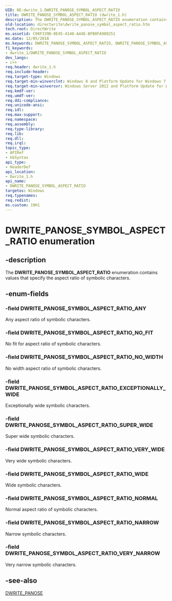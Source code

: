 ```yaml
---
UID: NE:dwrite_1.DWRITE_PANOSE_SYMBOL_ASPECT_RATIO
title: DWRITE_PANOSE_SYMBOL_ASPECT_RATIO (dwrite_1.h)
description: The DWRITE_PANOSE_SYMBOL_ASPECT_RATIO enumeration contains values that specify the aspect ratio of symbolic characters.
old-location: directwrite\dwrite_panose_symbol_aspect_ratio.htm
tech.root: DirectWrite
ms.assetid: C98F339D-0E45-4140-A44E-BFB0FA980251
ms.date: 12/05/2018
ms.keywords: DWRITE_PANOSE_SYMBOL_ASPECT_RATIO, DWRITE_PANOSE_SYMBOL_ASPECT_RATIO enumeration [Direct Write], DWRITE_PANOSE_SYMBOL_ASPECT_RATIO_ANY, DWRITE_PANOSE_SYMBOL_ASPECT_RATIO_EXCEPTIONALLY_WIDE, DWRITE_PANOSE_SYMBOL_ASPECT_RATIO_NARROW, DWRITE_PANOSE_SYMBOL_ASPECT_RATIO_NORMAL, DWRITE_PANOSE_SYMBOL_ASPECT_RATIO_NO_FIT, DWRITE_PANOSE_SYMBOL_ASPECT_RATIO_NO_WIDTH, DWRITE_PANOSE_SYMBOL_ASPECT_RATIO_SUPER_WIDE, DWRITE_PANOSE_SYMBOL_ASPECT_RATIO_VERY_NARROW, DWRITE_PANOSE_SYMBOL_ASPECT_RATIO_VERY_WIDE, DWRITE_PANOSE_SYMBOL_ASPECT_RATIO_WIDE, directwrite.dwrite_panose_symbol_aspect_ratio, dwrite_1/DWRITE_PANOSE_SYMBOL_ASPECT_RATIO, dwrite_1/DWRITE_PANOSE_SYMBOL_ASPECT_RATIO_ANY, dwrite_1/DWRITE_PANOSE_SYMBOL_ASPECT_RATIO_EXCEPTIONALLY_WIDE, dwrite_1/DWRITE_PANOSE_SYMBOL_ASPECT_RATIO_NARROW, dwrite_1/DWRITE_PANOSE_SYMBOL_ASPECT_RATIO_NORMAL, dwrite_1/DWRITE_PANOSE_SYMBOL_ASPECT_RATIO_NO_FIT, dwrite_1/DWRITE_PANOSE_SYMBOL_ASPECT_RATIO_NO_WIDTH, dwrite_1/DWRITE_PANOSE_SYMBOL_ASPECT_RATIO_SUPER_WIDE, dwrite_1/DWRITE_PANOSE_SYMBOL_ASPECT_RATIO_VERY_NARROW, dwrite_1/DWRITE_PANOSE_SYMBOL_ASPECT_RATIO_VERY_WIDE, dwrite_1/DWRITE_PANOSE_SYMBOL_ASPECT_RATIO_WIDE
f1_keywords:
- dwrite_1/DWRITE_PANOSE_SYMBOL_ASPECT_RATIO
dev_langs:
- c++
req.header: dwrite_1.h
req.include-header: 
req.target-type: Windows
req.target-min-winverclnt: Windows 8 and Platform Update for Windows 7 [desktop apps only]
req.target-min-winversvr: Windows Server 2012 and Platform Update for Windows Server 2008 R2 [desktop apps only]
req.kmdf-ver: 
req.umdf-ver: 
req.ddi-compliance: 
req.unicode-ansi: 
req.idl: 
req.max-support: 
req.namespace: 
req.assembly: 
req.type-library: 
req.lib: 
req.dll: 
req.irql: 
topic_type:
- APIRef
- kbSyntax
api_type:
- HeaderDef
api_location:
- Dwrite_1.h
api_name:
- DWRITE_PANOSE_SYMBOL_ASPECT_RATIO
targetos: Windows
req.typenames: 
req.redist: 
ms.custom: 19H1
---
```


# DWRITE_PANOSE_SYMBOL_ASPECT_RATIO enumeration


## -description


The <b>DWRITE_PANOSE_SYMBOL_ASPECT_RATIO</b> enumeration contains values that specify the aspect ratio of symbolic characters.


## -enum-fields




### -field DWRITE_PANOSE_SYMBOL_ASPECT_RATIO_ANY

Any aspect ratio of symbolic characters.


### -field DWRITE_PANOSE_SYMBOL_ASPECT_RATIO_NO_FIT

No fit for aspect ratio of symbolic characters.


### -field DWRITE_PANOSE_SYMBOL_ASPECT_RATIO_NO_WIDTH

No width aspect ratio of symbolic characters.


### -field DWRITE_PANOSE_SYMBOL_ASPECT_RATIO_EXCEPTIONALLY_WIDE

Exceptionally wide symbolic characters.


### -field DWRITE_PANOSE_SYMBOL_ASPECT_RATIO_SUPER_WIDE

Super wide symbolic characters.


### -field DWRITE_PANOSE_SYMBOL_ASPECT_RATIO_VERY_WIDE

Very wide symbolic characters.


### -field DWRITE_PANOSE_SYMBOL_ASPECT_RATIO_WIDE

Wide symbolic characters.


### -field DWRITE_PANOSE_SYMBOL_ASPECT_RATIO_NORMAL

Normal aspect ratio of symbolic characters.


### -field DWRITE_PANOSE_SYMBOL_ASPECT_RATIO_NARROW

Narrow symbolic characters.


### -field DWRITE_PANOSE_SYMBOL_ASPECT_RATIO_VERY_NARROW

Very narrow symbolic characters.


## -see-also




<a href="/windows/win32/api/dwrite_1/ns-dwrite_1-dwrite_panose">DWRITE_PANOSE</a>
 

 

